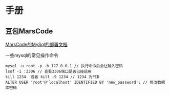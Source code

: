 # 手册

## 豆包MarsCode

[MarsCode的MySql的部署文档](https://docs.marscode.cn/docs/dependency-management)

一些mysql的常见操作命令

```shell
mysql -u root -p -h 127.0.0.1 // 执行命令后会让输入密码
lsof -i :3306 // 查看3306端口是否已经启用
kill 1234  或者 kill -9 1234 // 1234 为PID
ALTER USER 'root'@'localhost' IDENTIFIED BY 'new_password'; // 修改数据库密码
```
